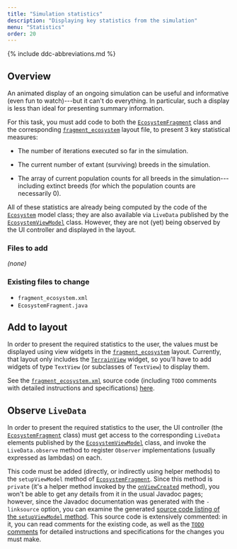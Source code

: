 ```yaml
---
title: "Simulation statistics"
description: "Displaying key statistics from the simulation"
menu: "Statistics"
order: 20
---
```


{% include ddc-abbreviations.md %}

## Overview

An animated display of an ongoing simulation can be useful and informative (even fun to watch)---but it can't do everything. In particular, such a display is less than ideal for presenting summary information.

For this task, you must add code to both the [`EcosystemFragment`](api/edu/cnm/deepdive/rps/controller/EcosystemFragment.html) class and the corresponding [`fragment_ecosystem`](fragment-ecosystem.md) layout file, to present 3 key statistical measures:

* The number of iterations executed so far in the simulation.

* The current number of extant (surviving) breeds in the simulation.

* The array of current population counts for all breeds in the simulation---including extinct breeds (for which the population counts are necessarily 0).

All of these statistics are already being computed by the code of the [`Ecosystem`](api/edu/cnm/deepdive/rps/model/domain/Ecosystem.html) model class; they are also available via `LiveData` published by the [`EcosystemViewModel`](api/edu/cnm/deepdive/rps/viewmodel/EcosystemViewModel.html) class. However, they are not (yet) being observed by the UI controller and displayed in the layout.

### Files to add

_(none)_

### Existing files to change

* `fragment_ecosystem.xml`
* `EcosystemFragment.java`

## Add to layout

In order to present the required statistics to the user, the values must be displayed using view widgets in the [`fragment_ecosystem`](fragment-ecosystem.md) layout. Currently, that layout only includes the [`TerrainView`](api/edu/cnm/deepdive/rps/view/TerrainView.html) widget, so you'll have to add widgets of type `TextView` (or subclasses of `TextView`) to display them.

See the [`fragment_ecosystem.xml`](fragment-ecosystem.md) source code (including `TODO` comments with detailed instructions and specifications) [here](fragment-ecosystem.md).

## Observe `LiveData`

In order to present the required statistics to the user, the UI controller (the [`EcosystemFragment`](api/edu/cnm/deepdive/rps/controller/EcosystemFragment.html) class) must get access to the corresponding `LiveData` elements published by the [`EcosystemViewModel`](api/edu/cnm/deepdive/rps/viewmodel/EcosystemViewModel.html) class, and invoke the `LiveData.observe` method to register `Observer` implementations (usually expressed as lambdas) on each. 

This code must be added (directly, or indirectly using helper methods) to the `setupViewModel` method of [`EcosystemFragment`](api/edu/cnm/deepdive/rps/controller/EcosystemFragment.html). Since this method is `private` (it's a helper method invoked by the [`onViewCreated`](api/edu/cnm/deepdive/rps/controller/EcosystemFragment.html#onViewCreated(android.view.View,android.os.Bundle)) method), you won't be able to get any details from it in the usual Javadoc pages; however, since the Javadoc documentation was generated with the `-linksource` option, you can examine the generated [source code listing of the `setupViewModel` method](api/src-html/edu/cnm/deepdive/rps/controller/EcosystemFragment.html#line-107). This source code is extensively commented: in it, you can read comments for the existing code, as well as the [`TODO` comments](api/src-html/edu/cnm/deepdive/rps/controller/EcosystemFragment.html#line-147) for detailed instructions and specifications for the changes you must make. 

